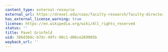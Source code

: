```yaml
---
content_type: external-resource
external_url: https://drexel.edu/coas/faculty-research/faculty-directory/mathematics/Pavel-Grinfeld/
has_external_license_warning: true
license: https://en.wikipedia.org/wiki/All_rights_reserved
status: ''
title: Pavel Grinfeld
uid: 386d3b8c-b7dc-49fc-90c1-d06ce269095b
wayback_url: ''
---
```

